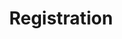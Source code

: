 ---
title: Registration

form:

  fields:
    fullname:
      type: text
      validate:
        required: true

    username:
      type: text
      validate:
        required: true
        message: PLUGIN_LOGIN.USERNAME_NOT_VALID
        config-pattern@: system.username_regex

    email:
      type: email
      validate:
        required: true
        message: PLUGIN_LOGIN.EMAIL_VALIDATION_MESSAGE

    password1:
      type: password
      label: Enter a password
      validate:
        required: true
        message: PLUGIN_LOGIN.PASSWORD_VALIDATION_MESSAGE
        config-pattern@: system.pwd_regex

    password2:
      type: password
      label: Enter the password again
      validate:
        required: true
        message: PLUGIN_LOGIN.PASSWORD_VALIDATION_MESSAGE
        config-pattern@: system.pwd_regex

    groups:
      type: select
      label: Grupo de Acesso
      classes: fancy
      options:
        registered: Somente Login
        moderator: Moderador
        team: Colaborador
        partner: Parceiro
        client: Cliente
      validate:
        required: true

  buttons:
      -
          type: reset
          value: Reset
      -
          type: submit
          value: Submit
          classes: btn-primary

  process:
      register_user: true
      message: "Obrigado por realizar o registro..."
      reset: true
---